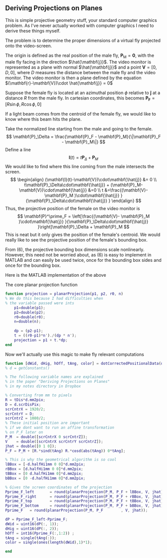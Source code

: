 ## Deriving Projections on Planes

This is simple projective geometry stuff, your standard computer graphics problem. As I've never actually worked with computer graphics I need to derive these things myself. 

The problem is to determine the proper dimensions of a virtual fly projected onto the video-screen. 

The origin is defined as the real position of the male fly, $\mathbf{P}_\text{M} = \mathbf{0}$, with the male fly facing in the direction $\hat{\mathbf{j}}$. The video monitor is represented as a plane with normal $\hat{\mathbf{j}}$ and a point $\mathbf{V} = \left[ 0, D, 0 \right]$, where $D$ measures the distance between the male fly and the video monitor. The video monitor is then a plane defined by the equation $(\mathbf{r}-\mathbf{V})\cdot \hat{\mathbf{j}} = 0$

Suppose the female fly is located at an azimuthal position $\phi$ relative to $\mathbf{\hat{j}}$ at a distance $R$ from the male fly. In cartesian coordinates, this becomes $\mathbf{P_F}= \left[ R\sin\phi, R\cos\phi, 0\right]$ 

If a light beam comes from the centroid of the female fly, we would like to know where this beam hits the plane. 

Take the normalized line starting from the male and going to the female. 
$$
\mathbf{P}_\Delta = \frac{\mathbf{P}_F - \mathbf{P}_M}{\|\mathbf{P}_F - \mathbf{P}_M\|}
$$
Define a line 
$$
\mathbf{l}(t) = t\mathbf{P}_\Delta + \mathbf{P}_M
$$
We would like to find where this line coming from the male intersects the screen. 
$$
\begin{align}
(\mathbf{l}(t)-\mathbf{V})\cdot\mathbf{\hat{j}} &= 0 \\
t\mathbf{P}_\Delta\cdot\mathbf{\hat{j}} + (\mathbf{P}_M-\mathbf{V})\cdot\mathbf{\hat{j}} &=0 \\
t &=\frac{(\mathbf{V}- \mathbf{P}_M )\cdot\mathbf{\hat{j}} }{\mathbf{P}_\Delta\cdot\mathbf{\hat{j}} }
\end{align}
$$
Thus, the projective position of the female on the video monitor is
$$
\mathbf{P}^\prime_F = \left[\frac{(\mathbf{V}- \mathbf{P}_M )\cdot\mathbf{\hat{j}} }{\mathbf{P}_\Delta\cdot\mathbf{\hat{j}} }\right]\mathbf{P}_\Delta + \mathbf{P}_M
$$
 This is neat but it only gives the position of the female's centroid. We would really like to see the projective position of the  female's bounding box. 

From $(6)$, the projective bounding box dimensions scale nonlinearly. However, this need not be worried about, as $(6)$ is easy to implement in MATLAB and can easily be used twice, once for the bounding box sides and once for the bounding box. 

Here is the MATLAB implementation of the above

The core planar projection function 

```matlab
function projection = planarProjection(p1, p2, r0, n)
% We do this because I had difficulties when 
% the variable passed were ints
    p1=double(p1);
    p2=double(p2);
    r0=double(r0);
    n=double(n);
    
    dp = (p2-p1);
    t = ((r0-p1)*n')./(dp * n');
    projection = p1 + t.*dp;    
end
```

Now we'll actually use this magic to make fly relevant computations

```matlab
function [dWid, dHig, hOff, tAng, color] = dotCorrectedPositionalData(d, tAng, tDis)
% d = getConstants()

% The following variable names are explained
% in the paper "Deriving Projections on Planes"
% in my notes directory in Dropbox

% Converting from mm to pixels
R = tDis*d.mm2pix;
D = d.scrDisPix;
scrCntrX = 1920/2;
scrCntrY = D;
scrCntrZ = 1080/2;
% These initial position are important 
% if we dont want to run an affine transformation
% on P_F later on
P_M  = double([scrCntrX 0 scrCntrZ]);
V    = double([scrCntrX scrCntrY scrCntrZ]);
jhat = double([0 1 0]);
P_F = P_M + [R.*sind(tAng) R.*cosd(abs(tAng)) 0*tAng];

% This is why the geometrical algorithm is so cool
lBBox = [-d.halfHi1mm 0 0]*d.mm2pix;
rBBox = [d.halfHi1mm 0 0]*d.mm2pix;
tBBox = [0 d.halfHi1mm 0]*d.mm2pix;
bBBox = [0 -d.halfHi1mm 0]*d.mm2pix;

% Gives the screen coordinates of the projection
Pprime_F_left       = round(planarProjection(P_M, P_F + lBBox, V, jhat));
Pprime_F_right      = round(planarProjection(P_M, P_F + rBBox, V, jhat));
Pprime_F_top        = round(planarProjection(P_M, P_F + tBBox, V, jhat));
Pprime_F_bottom     = round(planarProjection(P_M, P_F + bBBox, V, jhat));
Pprime_F   = round(planarProjection(P_M, P_F        , V, jhat));

dP = Pprime_F_left-Pprime_F;
dWid = uint16(dP(:, 1));
dHig = uint16(dP(:, 2));
hOff = int16(Pprime_F(:,1:2)) ;
tAng = single(tAng(:));
color = single(ones(length(dWid),1)*1);

end
```

